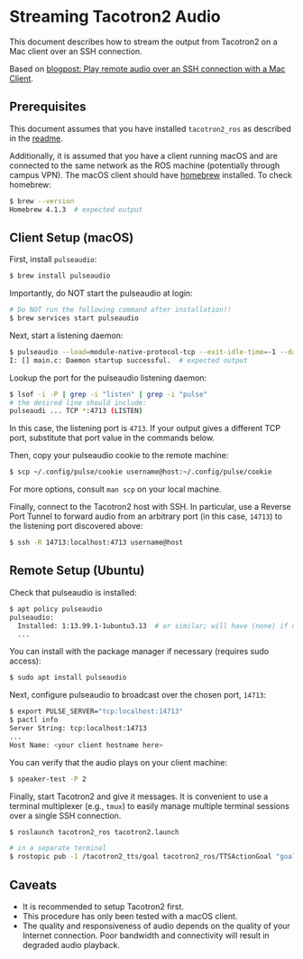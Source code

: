 # Streaming Tacotron2 Audio

This document describes how to stream the output from Tacotron2 on a Mac client over an SSH connection.

Based on [blogpost: Play remote audio over an SSH connection with a Mac Client](https://medium.com/@cristianduguet/play-remote-audio-over-an-ssh-connection-with-a-mac-client-9b7135dfe129).


## Prerequisites

This document assumes that you have installed `tacotron2_ros` as described in the [readme](README.md).

Additionally, it is assumed that you have a client running macOS and are connected to the same network as the ROS machine (potentially through campus VPN).
The macOS client should have [homebrew](https://brew.sh/) installed.
To check homebrew:

```bash
$ brew --version
Homebrew 4.1.3  # expected output
```


## Client Setup (macOS)

First, install `pulseaudio`:

```bash
$ brew install pulseaudio
```

Importantly, do NOT start the pulseaudio at login:

```bash
# Do NOT run the following command after installation!!
$ brew services start pulseaudio
```

Next, start a listening daemon:

```bash
$ pulseaudio --load=module-native-protocol-tcp --exit-idle-time=-1 --daemon
I: [] main.c: Daemon startup successful.  # expected output
```

Lookup the port for the pulseaudio listening daemon:

```bash
$ lsof -i -P | grep -i "listen" | grep -i "pulse"
# the desired line should include:
pulseaudi ... TCP *:4713 (LISTEN)
```

In this case, the listening port is `4713`.
If your output gives a different TCP port, substitute that port value in the commands below.

Then, copy your pulseaudio cookie to the remote machine:

```bash
$ scp ~/.config/pulse/cookie username@host:~/.config/pulse/cookie
```

For more options, consult `man scp` on your local machine.

Finally, connect to the Tacotron2 host with SSH.
In particular, use a Reverse Port Tunnel to forward audio from an arbitrary port (in this case, `14713`) to the listening port discovered above:

```bash
$ ssh -R 14713:localhost:4713 username@host
```


## Remote Setup (Ubuntu)

Check that pulseaudio is installed:

```bash
$ apt policy pulseaudio
pulseaudio:
  Installed: 1:13.99.1-1ubuntu3.13  # or similar; will have (none) if not installed
  ...
```

You can install with the package manager if necessary (requires sudo access):

```bash
$ sudo apt install pulseaudio
```

Next, configure pulseaudio to broadcast over the chosen port, `14713`:

```bash
$ export PULSE_SERVER="tcp:localhost:14713"
$ pactl info
Server String: tcp:localhost:14713
...
Host Name: <your client hostname here>
```

You can verify that the audio plays on your client machine:

```bash
$ speaker-test -P 2
```

Finally, start Tacotron2 and give it messages.
It is convenient to use a terminal multiplexer (e.g., `tmux`) to easily manage multiple terminal sessions over a single SSH connection.

```bash
$ roslaunch tacotron2_ros tacotron2.launch

# in a separate terminal
$ rostopic pub -1 /tacotron2_tts/goal tacotron2_ros/TTSActionGoal "goal: {Message: 'Hello human. I am a robot.'}"
```


## Caveats

+ It is recommended to setup Tacotron2 first.
+ This procedure has only been tested with a macOS client.
+ The quality and responsiveness of audio depends on the quality of your Internet connection.
  Poor bandwidth and connectivity will result in degraded audio playback.